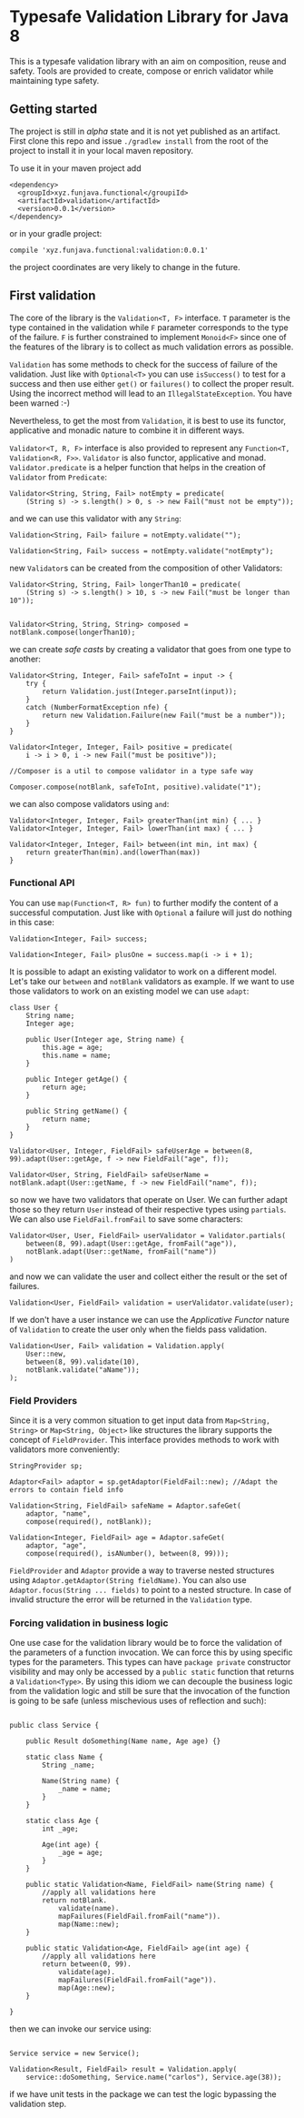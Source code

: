 # Typesafe Validation Library for Java 8

This is a typesafe validation library with an aim on composition, reuse and safety. Tools are provided to create, compose or enrich validator while maintaining type safety. 

## Getting started

The project is still in _alpha_ state and it is not yet published as an artifact. First clone this repo and issue `./gradlew install` from the root of the project to install it in your local maven repository. 

To use it in your maven project add
```
<dependency>
  <groupId>xyz.funjava.functional</groupiId>
  <artifactId>validation</artifactId>
  <version>0.0.1</version>
</dependency>
```

or in your gradle project:
```
compile 'xyz.funjava.functional:validation:0.0.1'
```

the project coordinates are very likely to change in the future.

## First validation

The core of the library is the `Validation<T, F>` interface. `T` parameter is the type contained in the validation while `F` parameter corresponds to the type of the failure. `F` is further constrained to implement `Monoid<F>` since one of the features of the library is to collect as much validation errors as possible. 

`Validation` has some methods to check for the success of failure of the validation. Just like with `Optional<T>` you can use `isSuccess()` to test for a success and then use either `get()` or `failures()` to collect the proper result. Using the incorrect method will lead to an `IllegalStateException`. You have been warned :-)

Nevertheless, to get the most from `Validation`, it is best to use its functor, applicative and monadic nature to combine it in different ways. 

`Validator<T, R, F>` interface is also provided to represent any `Function<T, Validation<R, F>>`. `Validator` is also functor, applicative and monad. `Validator.predicate` is a helper function that helps in the creation of `Validator` from `Predicate`:
```
Validator<String, String, Fail> notEmpty = predicate(
    (String s) -> s.length() > 0, s -> new Fail("must not be empty"));
```

and we can use this validator with any `String`:

```
Validation<String, Fail> failure = notEmpty.validate("");

Validation<String, Fail> success = notEmpty.validate("notEmpty");
```

new `Validator`s can be created from the composition of other Validators:
```
Validator<String, String, Fail> longerThan10 = predicate(
    (String s) -> s.length() > 10, s -> new Fail("must be longer than 10"));
    
    
Validator<String, String, String> composed = notBlank.compose(longerThan10);
```

we can create _safe casts_ by creating a validator that goes from one type to another:

```
Validator<String, Integer, Fail> safeToInt = input -> {
    try {
        return Validation.just(Integer.parseInt(input));
    }
    catch (NumberFormatException nfe) {
        return new Validation.Failure(new Fail("must be a number"));
    }
}

Validator<Integer, Integer, Fail> positive = predicate(
    i -> i > 0, i -> new Fail("must be positive"));
    
//Composer is a util to compose validator in a type safe way

Composer.compose(notBlank, safeToInt, positive).validate("1");
```

we can also compose validators using `and`:

```
Validator<Integer, Integer, Fail> greaterThan(int min) { ... }
Validator<Integer, Integer, Fail> lowerThan(int max) { ... }

Validator<Integer, Integer, Fail> between(int min, int max) {
    return greaterThan(min).and(lowerThan(max))
}
```

### Functional API

You can use `map(Function<T, R> fun)` to further modify the content of a successful computation. Just like with `Optional` a failure will just do nothing in this case:

``` 
Validation<Integer, Fail> success;

Validation<Integer, Fail> plusOne = success.map(i -> i + 1);
```

It is possible to adapt an existing validator to work on a different model. Let's take our `between` and `notBlank` validators as example. If we want to use those validators to work on an existing model we can use `adapt`:

```
class User {
    String name;
	Integer age;

	public User(Integer age, String name) {
		this.age = age;
		this.name = name;
	}
	
    public Integer getAge() {
		return age;
	}

	public String getName() {
		return name;
	}
}

Validator<User, Integer, FieldFail> safeUserAge = between(8, 99).adapt(User::getAge, f -> new FieldFail("age", f));

Validator<User, String, FieldFail> safeUserName = notBlank.adapt(User::getName, f -> new FieldFail("name", f));
```

so now we have two validators that operate on User. We can further adapt those so they return `User` instead of their respective types using `partials`. We can also use `FieldFail.fromFail` to save some characters:

```
Validator<User, User, FieldFail> userValidator = Validator.partials(
    between(8, 99).adapt(User::getAge, fromFail("age")),
	notBlank.adapt(User::getName, fromFail("name"))
)
```

and now we can validate the user and collect either the result or the set of failures. 

```
Validation<User, FieldFail> validation = userValidator.validate(user);
```

If we don't have a user instance we can use the _Applicative Functor_ nature of `Validation` to create the user only when the fields pass validation.

```
Validation<User, Fail> validation = Validation.apply(
	User::new, 
	between(8, 99).validate(10),
	notBlank.validate("aName"));
);
```

### Field Providers 

Since it is a very common situation to get input data from `Map<String, String>` or `Map<String, Object>` like structures the library supports the concept of `FieldProvider`. This interface provides methods to work with validators more conveniently:

```
StringProvider sp;

Adaptor<Fail> adaptor = sp.getAdaptor(FieldFail::new); //Adapt the errors to contain field info

Validation<String, FieldFail> safeName = Adaptor.safeGet(
    adaptor, "name", 
	compose(required(), notBlank));
	
Validation<Integer, FieldFail> age = Adaptor.safeGet(
	adaptor, "age", 
	compose(required(), isANumber(), between(8, 99)));

```

`FieldProvider` and `Adaptor` provide a way to traverse nested structures using `Adaptor.getAdaptor(String fieldName)`. You can also use `Adaptor.focus(String ... fields)` to point to a nested structure. In case of invalid structure the error will be returned in the `Validation` type. 


### Forcing validation in business logic

One use case for the validation library would be to force the validation of the parameters of a function invocation. We can force this by using specific types for the parameters. This types can have `package private` constructor visibility and may only be accessed by a `public static` function that returns a `Validation<Type>`. By using this idiom we can decouple the business logic from the validation logic and still be sure that the invocation of the function is going to be safe (unless mischevious uses of reflection and such):

```

public class Service {

	public Result doSomething(Name name, Age age) {}
	
	static class Name {
		String _name;
		
		Name(String name) {
			_name = name;
		}
	}
	
	static class Age {
		int _age;
		
		Age(int age) {
			_age = age;
		}
	}
	
	public static Validation<Name, FieldFail> name(String name) {
		//apply all validations here
		return notBlank.
			validate(name).
			mapFailures(FieldFail.fromFail("name")).
			map(Name::new);
	}
	
	public static Validation<Age, FieldFail> age(int age) {
		//apply all validations here
		return between(0, 99).
			validate(age).
			mapFailures(FieldFail.fromFail("age")).
			map(Age::new);
	}
	
}

```

then we can invoke our service using: 

```

Service service = new Service();

Validation<Result, FieldFail> result = Validation.apply(
	service::doSomething, Service.name("carlos"), Service.age(38));

```

if we have unit tests in the package we can test the logic bypassing the validation step. 
